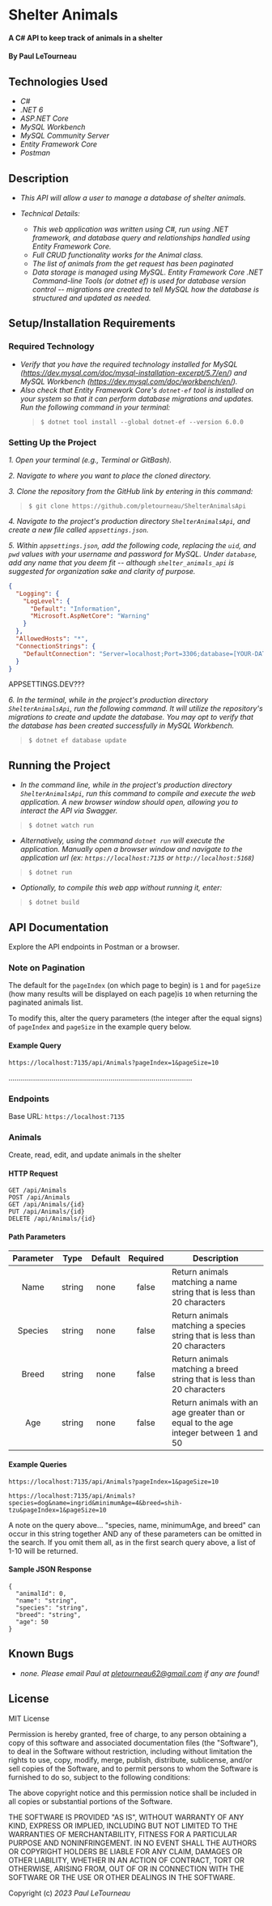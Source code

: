 # Shelter Animals

#### A C# API to keep track of animals in a shelter

#### By Paul LeTourneau

## Technologies Used

- _C#_
- _.NET 6_
- _ASP.NET Core_
- _MySQL Workbench_
- _MySQL Community Server_
- _Entity Framework Core_
- _Postman_

## Description

- _This API will allow a user to manage a database of shelter animals._

- _Technical Details:_

  - _This web application was written using C#, run using .NET framework, and database query and relationships handled using Entity Framework Core._
  - _Full CRUD functionality works for the Animal class._
  - _The list of animals from the get request has been paginated_
  - _Data storage is managed using MySQL. Entity Framework Core .NET Command-line Tools (or dotnet ef) is used for database version control -- migrations are created to tell MySQL how the database is structured and updated as needed._


## Setup/Installation Requirements

### Required Technology

- _Verify that you have the required technology installed for MySQL (https://dev.mysql.com/doc/mysql-installation-excerpt/5.7/en/) and MySQL Workbench (https://dev.mysql.com/doc/workbench/en/)._
- _Also check that Entity Framework Core's `dotnet-ef` tool is installed on your system so that it can perform database migrations and updates. Run the following command in your terminal:_
  > ```
  > $ dotnet tool install --global dotnet-ef --version 6.0.0
  > ```

### Setting Up the Project

_1. Open your terminal (e.g., Terminal or GitBash)._

_2. Navigate to where you want to place the cloned directory._

_3. Clone the repository from the GitHub link by entering in this command:_

> ```
> $ git clone https://github.com/pletourneau/ShelterAnimalsApi
> ```

_4. Navigate to the project's production directory `ShelterAnimalsApi`, and create a new file called `appsettings.json`._

_5. Within `appsettings.json`, add the following code, replacing the `uid`, and `pwd` values with your username and password for MySQL. Under `database`, add any name that you deem fit -- although `shelter_animals_api` is suggested for organization sake and clarity of purpose._

```json
{
  "Logging": {
    "LogLevel": {
      "Default": "Information",
      "Microsoft.AspNetCore": "Warning"
    }
  },
  "AllowedHosts": "*",
  "ConnectionStrings": {
    "DefaultConnection": "Server=localhost;Port=3306;database=[YOUR-DATABASE-NAME-HERE];uid=[YOUR-USERNAME-HERE];pwd=[YOUR-PASSWORD-HERE];"
  }
}

```

APPSETTINGS.DEV???



_6. In the terminal, while in the project's production directory `ShelterAnimalsApi`, run the following command. It will utilize the repository's migrations to create and update the database. You may opt to verify that the database has been created successfully in MySQL Workbench._

> ```
> $ dotnet ef database update
> ```

## Running the Project

- _In the command line, while in the project's production directory `ShelterAnimalsApi`, run this command to compile and execute the web application. A new browser window should open, allowing you to interact the API via Swagger._

> ```
> $ dotnet watch run
> ```

- _Alternatively, using the command `dotnet run` will execute the application. Manually open a browser window and navigate to the application url (ex: `https://localhost:7135` or `http://localhost:5168`)_

> ```
> $ dotnet run
> ```

- _Optionally, to compile this web app without running it, enter:_

> ```
> $ dotnet build
> ```

## API Documentation
Explore the API endpoints in Postman or a browser. 

### Note on Pagination

The default for the `pageIndex` (on which page to begin) is `1` and for `pageSize` (how many results will be displayed on each page)is `10` when returning the paginated animals list.

To modify this, alter the query parameters (the integer after the equal signs) of `pageIndex` and `pageSize` in the example query below.

#### Example Query
```
https://localhost:7135/api/Animals?pageIndex=1&pageSize=10

```
..........................................................................................

### Endpoints
Base URL: `https://localhost:7135`

### Animals
Create, read, edit, and update animals in the shelter

#### HTTP Request
```
GET /api/Animals
POST /api/Animals
GET /api/Animals/{id}
PUT /api/Animals/{id}
DELETE /api/Animals/{id}
```


#### Path Parameters
| Parameter | Type | Default | Required | Description |
| :---: | :---: | :---: | :---: | --- |
| Name | string | none | false | Return animals matching a name string that is less than 20 characters|
| Species | string | none | false | Return animals matching a species string that is less than 20 characters|
| Breed | string | none | false | Return animals matching a breed string that is less than 20 characters|
| Age | string | none | false | Return animals with an age greater than or equal to the age integer between 1 and 50|

#### Example Queries
```
https://localhost:7135/api/Animals?pageIndex=1&pageSize=10

https://localhost:7135/api/Animals?species=dog&name=ingrid&minimumAge=4&breed=shih-tzu&pageIndex=1&pageSize=10

```
A note on the query above... "species, name, minimumAge, and breed" can occur in this string together AND any of these parameters can be omitted in the search. If you omit them all, as in the first search query above, a list of 1-10 will be returned.

#### Sample JSON Response
```
{
  "animalId": 0,
  "name": "string",
  "species": "string",
  "breed": "string",
  "age": 50
}
``` 


## Known Bugs

- _none. Please email Paul at <pletourneau62@gmail.com> if any are found!_

## License

MIT License

Permission is hereby granted, free of charge, to any person obtaining a copy of this software and associated documentation files (the "Software"), to deal in the Software without restriction, including without limitation the rights to use, copy, modify, merge, publish, distribute, sublicense, and/or sell copies of the Software, and to permit persons to whom the Software is furnished to do so, subject to the following conditions:

The above copyright notice and this permission notice shall be included in all copies or substantial portions of the Software.

THE SOFTWARE IS PROVIDED "AS IS", WITHOUT WARRANTY OF ANY KIND, EXPRESS OR IMPLIED, INCLUDING BUT NOT LIMITED TO THE WARRANTIES OF MERCHANTABILITY, FITNESS FOR A PARTICULAR PURPOSE AND NONINFRINGEMENT. IN NO EVENT SHALL THE AUTHORS OR COPYRIGHT HOLDERS BE LIABLE FOR ANY CLAIM, DAMAGES OR OTHER LIABILITY, WHETHER IN AN ACTION OF CONTRACT, TORT OR OTHERWISE, ARISING FROM, OUT OF OR IN CONNECTION WITH THE SOFTWARE OR THE USE OR OTHER DEALINGS IN THE SOFTWARE.

Copyright (c) _2023_ _Paul LeTourneau_